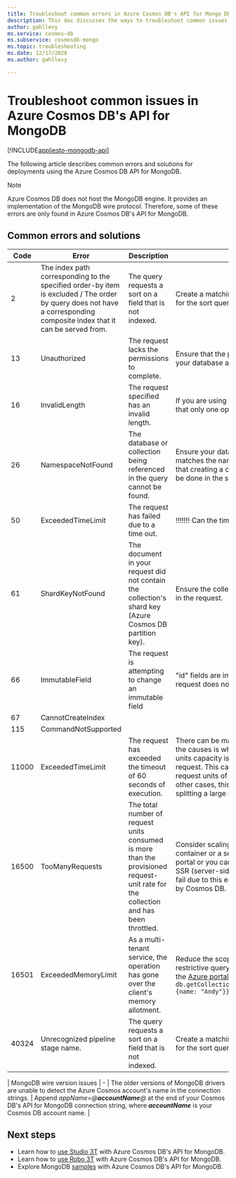 ```yaml
---
title: Troubleshoot common errors in Azure Cosmos DB's API for Mongo DB
description: This doc discusses the ways to troubleshoot common issues encountered in Azure Cosmos DB's API for MongoDB.
author: gahllevy
ms.service: cosmos-db
ms.subservice: cosmosdb-mongo
ms.topic: troubleshooting
ms.date: 12/17/2020
ms.author: gahllevy

---
```


# Troubleshoot common issues in Azure Cosmos DB's API for MongoDB
[!INCLUDE[appliesto-mongodb-api](includes/appliesto-mongodb-api.md)]

The following article describes common errors and solutions for deployments using the Azure Cosmos DB API for MongoDB.

>[!Note]
> Azure Cosmos DB does not host the MongoDB engine. It provides an implementation of the MongoDB wire protocol. Therefore, some of these errors are only found in Azure Cosmos DB's API for MongoDB. 

## Common errors and solutions

| Code       | Error                | Description  | Solution  |
|------------|----------------------|--------------|-----------|
| 2 | The index path corresponding to the specified order-by item is excluded / The order by query does not have a corresponding composite index that it can be served from. | The query requests a sort on a field that is not indexed. | Create a matching index (or composite index) for the sort query being attempted. |
| 13 | Unauthorized | The request lacks the permissions to complete. | Ensure that the proper permissions are set for your database and collection  |
| 16 | InvalidLength | The request specified has an invalid length. | If you are using the explain() method, ensure that only one operation is being supplied. |
| 26 | NamespaceNotFound | The database or collection being referenced in the query cannot be found. | Ensure your database/collection name precisely matches the name in your query. Keep in mind that creating a collection and querying it cannot be done in the same transaction. |
| 50 | ExceededTimeLimit | The request has failed due to a time out. |!!!!!!! Can the timeout be adjusted??? |
| 61 | ShardKeyNotFound | The document in your request did not contain the collection's shard key (Azure Cosmos DB partition key). | Ensure the collection's shard key is being used in the request.|
| 66 | ImmutableField | The request is attempting to change an immutable field | "id" fields are immutable. Ensure that your request does not attempt to update that field |
| 67 | CannotCreateIndex |  |  |
| 115 | CommandNotSupported |  |  |
| 11000 | ExceededTimeLimit | The request has exceeded the timeout of 60 seconds of execution. | There can be many causes for this error. One of the causes is when the current allocated request units capacity is not sufficient to complete the request. This can be solved by increasing the request units of that collection or database. In other cases, this error can be worked-around by splitting a large request into smaller ones. |
| 16500 | TooManyRequests  | The total number of request units consumed is more than the provisioned request-unit rate for the collection and has been throttled. | Consider scaling the throughput assigned to a container or a set of containers from the Azure portal or you can retry the operation. Enabling SSR (server-side retry) will cause requests that fail due to this error to be automatically retried by Cosmos DB. |
| 16501 | ExceededMemoryLimit | As a multi-tenant service, the operation has gone over the client's memory allotment. | Reduce the scope of the operation through more restrictive query criteria or contact support from the [Azure portal](https://portal.azure.com/?#blade/Microsoft_Azure_Support/HelpAndSupportBlade). Example: `db.getCollection('users').aggregate([{$match: {name: "Andy"}}, {$sort: {age: -1}}]))` |
| 40324 | Unrecognized pipeline stage name. | The query requests a sort on a field that is not indexed. | Create a matching index (or composite index) for the sort query being attempted. |

| MongoDB wire version issues | - | The older versions of MongoDB drivers are unable to detect the Azure Cosmos account's name in the connection strings. | Append *appName=@**accountName**@* at the end of your Cosmos DB's API for MongoDB connection string, where ***accountName*** is your Cosmos DB account name. |

## Next steps

- Learn how to [use Studio 3T](mongodb-mongochef.md) with Azure Cosmos DB's API for MongoDB.
- Learn how to [use Robo 3T](mongodb-robomongo.md) with Azure Cosmos DB's API for MongoDB.
- Explore MongoDB [samples](mongodb-samples.md) with Azure Cosmos DB's API for MongoDB.

